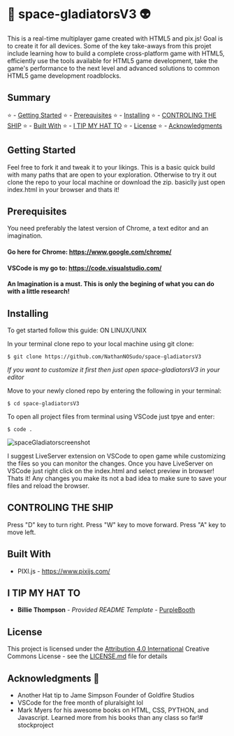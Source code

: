# :rocket: space-gladiatorsV3 :alien:

This is a real-time multiplayer game created with HTML5 and 
pix.js! Goal is to create it for all devices. Some of the key take-aways from this projet include learning how to build a complete cross-platform game with HTML5, efficiently use the tools available for HTML5 game development, take the game's performance to the next level and advanced solutions to common HTML5 game development roadblocks.

## Summary

 :star: - [Getting Started](#getting-started)
 :star: - [Prerequisites](#Prerequisites)
 :star: - [Installing](#Installing)
 :star: - [CONTROLING THE SHIP](#CONTROLING-THE-SHIP)
 :star: - [Built With](#Built-With)
 :star: - [I TIP MY HAT TO](#I-TIP-MY-HAT-TO)
 :star: - [License](#license)
 :star: - [Acknowledgments](#acknowledgments)

## Getting Started

Feel free to fork it and tweak it to your likings. This is a basic quick build with many paths that are open to your exploration. Otherwise to try it out clone the repo to your local machine or download the zip. basiclly just open index.html in your browser and thats it!             

## Prerequisites

You need preferably the latest version of Chrome, a text editor and an imagination.

 ####  Go here for Chrome: https://www.google.com/chrome/
 #### VSCode is my go to: https://code.visualstudio.com/
 ####  An Imagination is a must. This is only the begining of what you can do with a little research!

## Installing

To get started follow this guide:
ON LINUX/UNIX


In your terminal clone repo to your local machine using git clone:
```
$ git clone https://github.com/NathanNOSudo/space-gladiatorsV3   
```
*If you want to customize it first then just open space-gladiatorsV3 in your editor*

Move to your newly cloned repo by entering the following in your terminal:
```
$ cd space-gladiatorsV3
```
To open all project files from terminal using VSCode just tpye and enter:
```
$ code .
```
![spaceGladiatorscreenshot](https://user-images.githubusercontent.com/49554888/79681607-30870080-81e1-11ea-86d6-b388d6e551b3.png)

I suggest LiveServer extension on VSCode to open game while customizing the 
files so you can monitor the changes. Once you have LiveServer on VSCode just
right click on the index.html and select preview in browser!
Thats it! Any changes you make its not a bad idea to make sure to 
save your files and reload the browser.

## CONTROLING THE SHIP

 Press "D" key to turn right.
 Press "W" key to move forward.
 Press "A" key to move left.

## Built With

  - PIXI.js - https://www.pixijs.com/

## I TIP MY HAT TO

  - **Billie Thompson** - *Provided README Template* -
    [PurpleBooth](https://github.com/PurpleBooth)

## License

This project is licensed under the [Attribution 4.0
International](LICENSE.md) Creative Commons License - see the
[LICENSE.md](LICENSE.md) file for details

## Acknowledgments :checkered_flag:

  - Another Hat tip to Jame Simpson Founder of Goldfire Studios
  - VSCode for the free month of pluralsight lol
  - Mark Myers for his awesome books on HTML, CSS, PYTHON, and Javascript. Learned more from his books than any class so far!# stockproject

